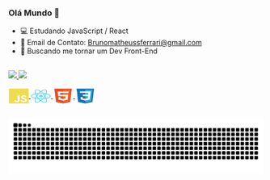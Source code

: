 ### Olá Mundo 👋


- 💻 Estudando JavaScript / React
- 💬 Email de Contato: Brunomatheussferrari@gmail.com
- 🎨 Buscando me tornar um Dev Front-End

##

 <div>
  <a href="https://github.com/Brunomatheusferrari">
  <img height="180em" src="https://github-readme-stats.vercel.app/api?username=Brunomatheusferrari&show_icons=true&theme=jolly&include_all_commits=true&count_private=true"/>
  <img height="180em" src="https://github-readme-stats.vercel.app/api/top-langs/?username=Brunomatheusferrari&layout=compact&langs_count=7&theme=jolly"/>
</div>
  


  <div style="display: inline_block"><br>
  <img align="center" alt="Rafa-Js" height="30" width="40" src="https://raw.githubusercontent.com/devicons/devicon/master/icons/javascript/javascript-plain.svg">
  <img align="center" alt="Rafa-React" height="30" width="40" src="https://raw.githubusercontent.com/devicons/devicon/master/icons/react/react-original.svg">
  <img align="center" alt="Rafa-HTML" height="30" width="40" src="https://raw.githubusercontent.com/devicons/devicon/master/icons/html5/html5-original.svg">
  <img align="center" alt="Rafa-CSS" height="30" width="40" src="https://raw.githubusercontent.com/devicons/devicon/master/icons/css3/css3-original.svg">
</div>
  
##
  
![Snake animation](https://github.com/Brunomatheusferrari/Brunomatheusferrari/blob/output/github-contribution-grid-snake.svg)
